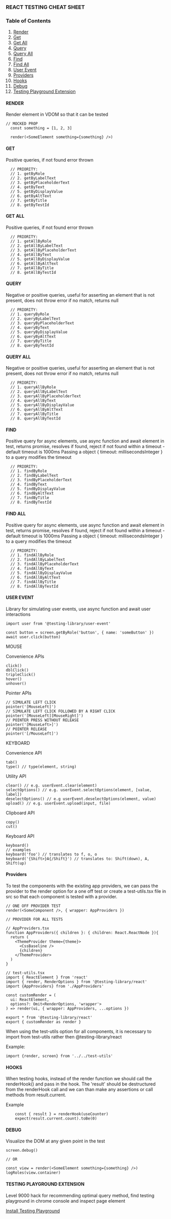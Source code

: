 ### REACT TESTING CHEAT SHEET

### Table of Contents

1. [Render](#render)
2. [Get](#get)
3. [Get All](#get-all)
4. [Query](#query)
5. [Query All](#query-all)
6. [Find](#find)
7. [Find All](#find-all)
8. [User Event](#user-event)
9. [Providers](#providers)
10. [Hooks](#hooks)
11. [Debug](#debug)
12. [Testing Playground Extension](#testing-playground-extension)

#### RENDER

Render element in VDOM so that it can be tested

```
// MOCKED PROP
  const something = [1, 2, 3]

  render(<SomeElement something={something} />)
```

#### GET

Positive queries, if not found error thrown

```
  // PRIORITY:
  // 1. getByRole
  // 2. getByLabelText
  // 3. getByPlaceholderText
  // 4. getByText
  // 5. getByDisplayValue
  // 6. getByAltText
  // 7. getByTitle
  // 8. getByTestId
```

#### GET ALL

Positive queries, if not found error thrown

```
  // PRIORITY:
  // 1. getAllByRole
  // 2. getAllByLabelText
  // 3. getAllByPlaceholderText
  // 4. getAllByText
  // 5. getAllByDisplayValue
  // 6. getAllByAltText
  // 7. getAllByTitle
  // 8. getAllByTestId
```

#### QUERY

Negative or positive queries, useful for asserting an element that is not present, does not throw error if no match, returns null

```
  // PRIORITY:
  // 1. queryByRole
  // 2. queryByLabelText
  // 3. queryByPlaceholderText
  // 4. queryByText
  // 5. queryByDisplayValue
  // 6. queryByAltText
  // 7. queryByTitle
  // 8. queryByTestId
```

#### QUERY ALL

Negative or positive queries, useful for asserting an element that is not present, does not throw error if no match, returns null

```
  // PRIORITY:
  // 1. queryAllByRole
  // 2. queryAllByLabelText
  // 3. queryAllByPlaceholderText
  // 4. queryAllByText
  // 5. queryAllByDisplayValue
  // 6. queryAllByAltText
  // 7. queryAllByTitle
  // 8. queryAllByTestId
```

#### FIND

Positive query for async elements, use async function and await element in test, returns promise, resolves if found, reject if not found within a timeout - default timeout is 1000ms
Passing a object { timeout: millisecondsInteger } to a query modifies the timeout

```
  // PRIORITY:
  // 1. findByRole
  // 2. findByLabelText
  // 3. findByPlaceholderText
  // 4. findByText
  // 5. findByDisplayValue
  // 6. findByAltText
  // 7. findByTitle
  // 8. findByTestId
```

#### FIND ALL

Positive query for async elements, use async function and await element in test, returns promise, resolves if found, reject if not found within a timeout - default timeout is 1000ms
Passing a object { timeout: millisecondsInteger } to a query modifies the timeout

```
  // PRIORITY:
  // 1. findAllByRole
  // 2. findAllByLabelText
  // 3. findAllByPlaceholderText
  // 4. findAllByText
  // 5. findAllByDisplayValue
  // 6. findAllByAltText
  // 7. findAllByTitle
  // 8. findAllByTestId
```

#### USER EVENT

Library for simulating user events, use async function and await user interactions

```
import user from '@testing-library/user-event'

const button = screen.getByRole('button', { name: 'someButton' })
await user.click(button)
```

MOUSE

Convenience APIs

```
click()
dblClick()
tripleClick()
hover()
unhover()
```

Pointer APIs

```
// SIMULATE LEFT CLICK
pointer('[MouseLeft]')
// SIMULATE LEFT CLICK FOLLOWED BY A RIGHT CLICK
pointer('[MouseLeft][MouseRight]')
// POINTER PRESS WITHOUT RELEASE
pointer('[MouseLeft>]')
// POINTER RELEASE
pointer('[/MouseLeft]')
```

KEYBOARD

Convenience API

```
tab()
type() // type(element, string)
```

Utility API

```
clear() // e.g. userEvent.clear(element)
selectOptions() // e.g. userEvent.selectOptions(element, [value, label])
deselectOptions() // e.g userEvent.deselectOptions(element, value)
upload() // e.g. userEvent.upload(input, file)
```

Clipboard API

```
copy()
cut()
```

Keyboard API

```
keyboard()
// examples
keyboard('foo') // translates to f, o, o
keyboard('{Shift>}A{/Shift}') // translates to: Shift(down), A, Shift(up)
```

#### Providers

To test the components with the existing app providers, we can pass the provider to the render option for a one off test or create a test-utils.tsx file in src so that each component is tested with a provider.

```
// ONE OFF PROVIDER TEST
render(<SomeComponent />, { wrapper: AppProviders })

// PROVIDER FOR ALL TESTS

// AppProviders.tsx
function AppProviders({ children }: { children: React.ReactNode }){
  return (
    <ThemeProvider theme={theme}>
      <CssBaseline />
      {children}
    </ThemeProvider>
  )
}

// test-utils.tsx
import { ReactElement } from 'react'
import { render, RenderOptions } from '@testing-library/react'
import {AppProviders} from './AppProviders'

const customRender = (
  ui: ReactElement,
  options?: Omit<RenderOptions, 'wrapper'>
) => render(ui, { wrapper: AppProviders, ...options })

export * from '@testing-library/react'
export { customRender as render }
```

When using the test-utils option for all components, it is necessary to import from test-utils rather then @testing-library/react

Example:

```
import {render, screen} from '../../test-utils'
```

#### HOOKS

When testing hooks, instead of the render function we should call the renderHook() and pass in the hook.
The 'result' should be destructured from the renderHook call and we can than make any assertions or call methods from result.current.

Example

```
    const { result } = renderHook(useCounter)
    expect(result.current.count).toBe(0)
```

#### DEBUG

Visualize the DOM at any given point in the test

```
screen.debug()

// OR

const view = render(<SomeElement something={something} />)
logRoles(view.container)
```

#### TESTING PLAYGROUND EXTENSION

Level 9000 hack for recommending optimal query method, find testing playground in chrome console and inspect page element

[Install Testing Playground](https://chrome.google.com/webstore/detail/testing-playground/hejbmebodbijjdhflfknehhcgaklhano)
